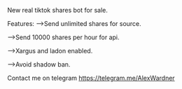 New real tiktok shares bot for sale.

Features:
-->Send unlimited shares for source.

-->Send 10000 shares per hour for api.

-->Xargus and ladon enabled.

-->Avoid shadow ban.



Contact me on telegram https://telegram.me/AlexWardner
